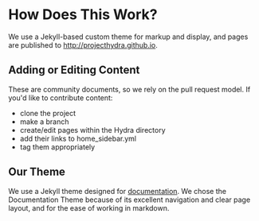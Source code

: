 # How Does This Work?

We use a Jekyll-based custom theme for markup and display, and pages are published to http://projecthydra.github.io.

## Adding or Editing Content

These are community documents, so we rely on the pull request model. If you'd like to contribute content:

- clone the project
- make a branch  
- create/edit pages within the Hydra directory
- add their links to home_sidebar.yml
- tag them appropriately


## Our Theme

We use a Jekyll theme designed for [documentation](https://github.com/tomjohnson1492/documentation-theme-jekyll). We chose the Documentation Theme because of its excellent navigation and clear page layout, and for the ease of working in markdown.
